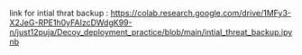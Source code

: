 link for intial thrat backup :
https://colab.research.google.com/drive/1MFy3-X2JeG-RPE1h0yFAIzcDWdgK99-n/just12puja/Decoy_deployment_practice/blob/main/intial_threat_backup.ipynb
